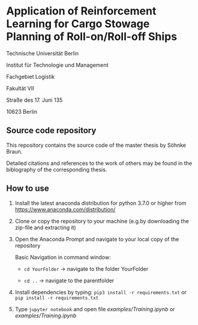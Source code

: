# Application of Reinforcement Learning for Cargo Stowage Planning of Roll-on/Roll-off Ships
Technische Universität Berlin

Institut für Technologie und Management

Fachgebiet Logistik

Fakultät VII


Straße des 17. Juni 135

10623 Berlin

## Source code repository
This repository contains the source code of the master thesis by Söhnke Braun.

Detailed citations and references to the work of others may be found in the biblography of the corresponding thesis.


## How to use
1. Install the latest anaconda distribution for python 3.7.0 or higher from https://www.anaconda.com/distribution/ 

2. Clone or copy the repository to your machine (e.g.by downloading the zip-file and extracting it)

3. Open the Anaconda Prompt and navigate to your local copy of the repository

   Basic Navigation in command window:
   
      * `cd YourFolder`       -> navigate to the folder YourFolder
      
      * `cd ..`               -> navigate to the parentfolder
      
4. Install dependencies by typing: `pip3 install -r requirements.txt` or `pip install -r requirements.txt`

5. Type `jupyter notebook` and open file *examples/Training.ipynb* or *examples/Training.ipynb*
